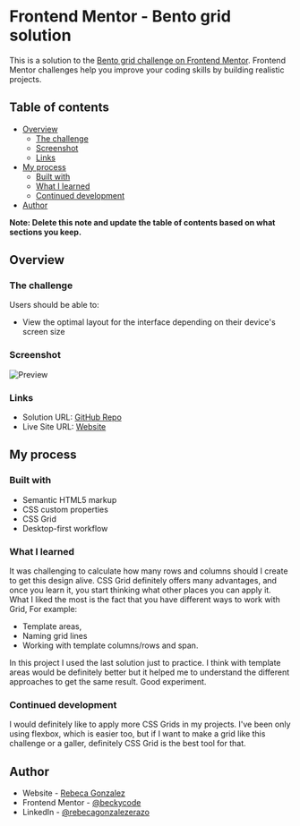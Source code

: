 # Frontend Mentor - Bento grid solution

This is a solution to the [Bento grid challenge on Frontend Mentor](https://www.frontendmentor.io/challenges/bento-grid-RMydElrlOj). Frontend Mentor challenges help you improve your coding skills by building realistic projects.

## Table of contents

- [Overview](#overview)
  - [The challenge](#the-challenge)
  - [Screenshot](#screenshot)
  - [Links](#links)
- [My process](#my-process)
  - [Built with](#built-with)
  - [What I learned](#what-i-learned)
  - [Continued development](#continued-development)
- [Author](#author)

**Note: Delete this note and update the table of contents based on what sections you keep.**

## Overview

### The challenge

Users should be able to:

- View the optimal layout for the interface depending on their device's screen size

### Screenshot

![Preview](./screenshot.jpg)

### Links

- Solution URL: [GitHub Repo](https://github.com/beckycode/bento-grid-main)
- Live Site URL: [Website](https://your-live-site-url.com)

## My process

### Built with

- Semantic HTML5 markup
- CSS custom properties
- CSS Grid
- Desktop-first workflow

### What I learned

It was challenging to calculate how many rows and columns should I create to get this design alive.
CSS Grid definitely offers many advantages, and once you learn it, you start thinking what other places you can apply it. What I liked the most is the fact that you have different ways to work with Grid, For example:

- Template areas,
- Naming grid lines
- Working with template columns/rows and span.

In this project I used the last solution just to practice. I think with template areas would be definitely better but it helped me to understand the different approaches to get the same result. Good experiment.

### Continued development

I would definitely like to apply more CSS Grids in my projects. I've been only using flexbox, which is easier too, but if I want to make a grid like this challenge or a galler, definitely CSS Grid is the best tool for that.

## Author

- Website - [Rebeca Gonzalez](https://beckycode.com/)
- Frontend Mentor - [@beckycode](https://www.frontendmentor.io/profile/beckycode)
- LinkedIn - [@rebecagonzalezerazo](https://www.linkedin.com/in/rebecagonzalezerazo/)
